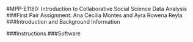 #MPP-E1180: Introduction to Collaborative Social Science Data Analysis
###First Pair Assignment: Ana Cecilia Montes and Ayra Rowena Reyla 
###Introduction and Background Information


###Instructions
###Software

